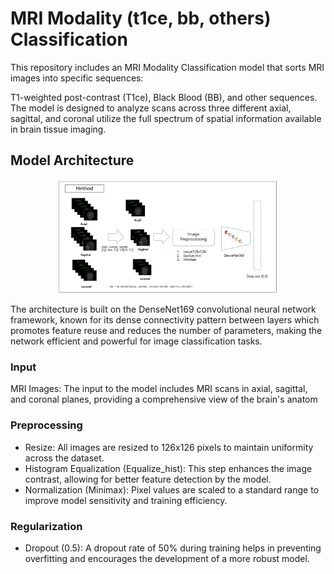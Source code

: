 # MRI Modality (t1ce, bb, others) Classification

This repository includes an MRI Modality Classification model that sorts MRI images into specific sequences: 

T1-weighted post-contrast (T1ce), Black Blood (BB), and other sequences. The model is designed to analyze scans across three different axial, sagittal, and coronal utilize the full spectrum of spatial information available in brain tissue imaging.


## **Model Architecture**

<p align="center">
    <img src="./model_Image.png" width="70%" height="70%">
</p>


The architecture is built on the DenseNet169 convolutional neural network framework, known for its dense connectivity pattern between layers which promotes feature reuse and reduces the number of parameters, making the network efficient and powerful for image classification tasks.


### **Input** 
MRI Images: The input to the model includes MRI scans in axial, sagittal, and coronal planes, providing a comprehensive view of the brain's anatom


### **Preprocessing** 
* Resize: All images are resized to 126x126 pixels to maintain uniformity across the dataset.
* Histogram Equalization (Equalize_hist): This step enhances the image contrast, allowing for better feature detection by the model.
* Normalization (Minimax): Pixel values are scaled to a standard range to improve model sensitivity and training efficiency.

### **Regularization**
* Dropout (0.5): A dropout rate of 50% during training helps in preventing overfitting and encourages the development of a more robust model.
